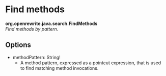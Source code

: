 # Find methods

**org.openrewrite.java.search.FindMethods**  
_Find methods by pattern._

## Options

* methodPattern: String!
  * A method pattern, expressed as a pointcut expression, that is used to find matching method invocations.

